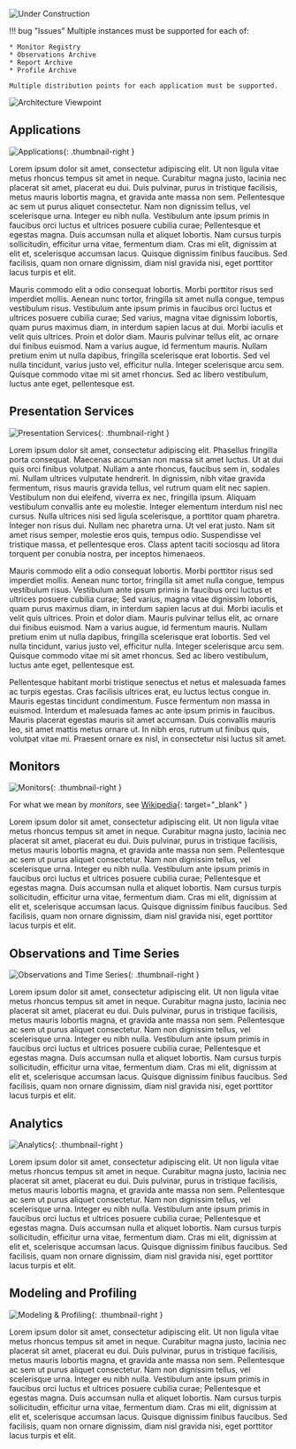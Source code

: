 
![Under Construction](../images/underconstruction.svg)

!!! bug "Issues"
    Multiple instances must be supported for each of:

    * Monitor Registry
    * Observations Archive
    * Report Archive
    * Profile Archive

    Multiple distribution points for each application must be supported.

![Architecture Viewpoint](images/conceptual-architecture.png)

## Applications

![Applications](images/applications.png){: .thumbnail-right }

Lorem ipsum dolor sit amet, consectetur adipiscing elit. Ut non ligula vitae metus rhoncus tempus sit amet in neque. Curabitur magna justo, lacinia nec placerat sit amet, placerat eu dui. Duis pulvinar, purus in tristique facilisis, metus mauris lobortis magna, et gravida ante massa non sem. Pellentesque ac sem ut purus aliquet consectetur. Nam non dignissim tellus, vel scelerisque urna. Integer eu nibh nulla. Vestibulum ante ipsum primis in faucibus orci luctus et ultrices posuere cubilia curae; Pellentesque et egestas magna. Duis accumsan nulla et aliquet lobortis. Nam cursus turpis sollicitudin, efficitur urna vitae, fermentum diam. Cras mi elit, dignissim at elit et, scelerisque accumsan lacus. Quisque dignissim finibus faucibus. Sed facilisis, quam non ornare dignissim, diam nisl gravida nisi, eget porttitor lacus turpis et elit.

Mauris commodo elit a odio consequat lobortis. Morbi porttitor risus sed imperdiet mollis. Aenean nunc tortor, fringilla sit amet nulla congue, tempus vestibulum risus. Vestibulum ante ipsum primis in faucibus orci luctus et ultrices posuere cubilia curae; Sed varius, magna vitae dignissim lobortis, quam purus maximus diam, in interdum sapien lacus at dui. Morbi iaculis et velit quis ultrices. Proin et dolor diam. Mauris pulvinar tellus elit, ac ornare dui finibus euismod. Nam a varius augue, id fermentum mauris. Nullam pretium enim ut nulla dapibus, fringilla scelerisque erat lobortis. Sed vel nulla tincidunt, varius justo vel, efficitur nulla. Integer scelerisque arcu sem. Quisque commodo vitae mi sit amet rhoncus. Sed ac libero vestibulum, luctus ante eget, pellentesque est.

## Presentation Services

![Presentation Services](images/presentation-services.png){: .thumbnail-right }

Lorem ipsum dolor sit amet, consectetur adipiscing elit. Phasellus fringilla porta consequat. Maecenas accumsan non massa sit amet luctus. Ut at dui quis orci finibus volutpat. Nullam a ante rhoncus, faucibus sem in, sodales mi. Nullam ultrices vulputate hendrerit. In dignissim, nibh vitae gravida fermentum, risus mauris gravida tellus, vel rutrum quam elit nec sapien. Vestibulum non dui eleifend, viverra ex nec, fringilla ipsum. Aliquam vestibulum convallis ante eu molestie. Integer elementum interdum nisl nec cursus. Nulla ultrices nisi sed ligula scelerisque, a porttitor quam pharetra. Integer non risus dui. Nullam nec pharetra urna. Ut vel erat justo. Nam sit amet risus semper, molestie eros quis, tempus odio. Suspendisse vel tristique massa, et pellentesque eros. Class aptent taciti sociosqu ad litora torquent per conubia nostra, per inceptos himenaeos.

Mauris commodo elit a odio consequat lobortis. Morbi porttitor risus sed imperdiet mollis. Aenean nunc tortor, fringilla sit amet nulla congue, tempus vestibulum risus. Vestibulum ante ipsum primis in faucibus orci luctus et ultrices posuere cubilia curae; Sed varius, magna vitae dignissim lobortis, quam purus maximus diam, in interdum sapien lacus at dui. Morbi iaculis et velit quis ultrices. Proin et dolor diam. Mauris pulvinar tellus elit, ac ornare dui finibus euismod. Nam a varius augue, id fermentum mauris. Nullam pretium enim ut nulla dapibus, fringilla scelerisque erat lobortis. Sed vel nulla tincidunt, varius justo vel, efficitur nulla. Integer scelerisque arcu sem. Quisque commodo vitae mi sit amet rhoncus. Sed ac libero vestibulum, luctus ante eget, pellentesque est.

Pellentesque habitant morbi tristique senectus et netus et malesuada fames ac turpis egestas. Cras facilisis ultrices erat, eu luctus lectus congue in. Mauris egestas tincidunt condimentum. Fusce fermentum non massa in euismod. Interdum et malesuada fames ac ante ipsum primis in faucibus. Mauris placerat egestas mauris sit amet accumsan. Duis convallis mauris leo, sit amet mattis metus ornare ut. In nibh eros, rutrum ut finibus quis, volutpat vitae mi. Praesent ornare ex nisl, in consectetur nisi luctus sit amet.

## Monitors

![Monitors](images/monitors.png){: .thumbnail-right }

For what we mean by _monitors_, see [Wikipedia](https://en.wikipedia.org/wiki/Monitoring_(medicine)#Medical_monitor){: target="_blank" }

Lorem ipsum dolor sit amet, consectetur adipiscing elit. Ut non ligula vitae metus rhoncus tempus sit amet in neque. Curabitur magna justo, lacinia nec placerat sit amet, placerat eu dui. Duis pulvinar, purus in tristique facilisis, metus mauris lobortis magna, et gravida ante massa non sem. Pellentesque ac sem ut purus aliquet consectetur. Nam non dignissim tellus, vel scelerisque urna. Integer eu nibh nulla. Vestibulum ante ipsum primis in faucibus orci luctus et ultrices posuere cubilia curae; Pellentesque et egestas magna. Duis accumsan nulla et aliquet lobortis. Nam cursus turpis sollicitudin, efficitur urna vitae, fermentum diam. Cras mi elit, dignissim at elit et, scelerisque accumsan lacus. Quisque dignissim finibus faucibus. Sed facilisis, quam non ornare dignissim, diam nisl gravida nisi, eget porttitor lacus turpis et elit.

## Observations and Time Series

![Observations and Time Series](images/observations.png){: .thumbnail-right }

Lorem ipsum dolor sit amet, consectetur adipiscing elit. Ut non ligula vitae metus rhoncus tempus sit amet in neque. Curabitur magna justo, lacinia nec placerat sit amet, placerat eu dui. Duis pulvinar, purus in tristique facilisis, metus mauris lobortis magna, et gravida ante massa non sem. Pellentesque ac sem ut purus aliquet consectetur. Nam non dignissim tellus, vel scelerisque urna. Integer eu nibh nulla. Vestibulum ante ipsum primis in faucibus orci luctus et ultrices posuere cubilia curae; Pellentesque et egestas magna. Duis accumsan nulla et aliquet lobortis. Nam cursus turpis sollicitudin, efficitur urna vitae, fermentum diam. Cras mi elit, dignissim at elit et, scelerisque accumsan lacus. Quisque dignissim finibus faucibus. Sed facilisis, quam non ornare dignissim, diam nisl gravida nisi, eget porttitor lacus turpis et elit.

## Analytics

![Analytics](images/analytics.png){: .thumbnail-right }

Lorem ipsum dolor sit amet, consectetur adipiscing elit. Ut non ligula vitae metus rhoncus tempus sit amet in neque. Curabitur magna justo, lacinia nec placerat sit amet, placerat eu dui. Duis pulvinar, purus in tristique facilisis, metus mauris lobortis magna, et gravida ante massa non sem. Pellentesque ac sem ut purus aliquet consectetur. Nam non dignissim tellus, vel scelerisque urna. Integer eu nibh nulla. Vestibulum ante ipsum primis in faucibus orci luctus et ultrices posuere cubilia curae; Pellentesque et egestas magna. Duis accumsan nulla et aliquet lobortis. Nam cursus turpis sollicitudin, efficitur urna vitae, fermentum diam. Cras mi elit, dignissim at elit et, scelerisque accumsan lacus. Quisque dignissim finibus faucibus. Sed facilisis, quam non ornare dignissim, diam nisl gravida nisi, eget porttitor lacus turpis et elit.

## Modeling and Profiling

![Modeling &amp; Profiling](images/modeling-and-profiling.png){: .thumbnail-right }

Lorem ipsum dolor sit amet, consectetur adipiscing elit. Ut non ligula vitae metus rhoncus tempus sit amet in neque. Curabitur magna justo, lacinia nec placerat sit amet, placerat eu dui. Duis pulvinar, purus in tristique facilisis, metus mauris lobortis magna, et gravida ante massa non sem. Pellentesque ac sem ut purus aliquet consectetur. Nam non dignissim tellus, vel scelerisque urna. Integer eu nibh nulla. Vestibulum ante ipsum primis in faucibus orci luctus et ultrices posuere cubilia curae; Pellentesque et egestas magna. Duis accumsan nulla et aliquet lobortis. Nam cursus turpis sollicitudin, efficitur urna vitae, fermentum diam. Cras mi elit, dignissim at elit et, scelerisque accumsan lacus. Quisque dignissim finibus faucibus. Sed facilisis, quam non ornare dignissim, diam nisl gravida nisi, eget porttitor lacus turpis et elit.
